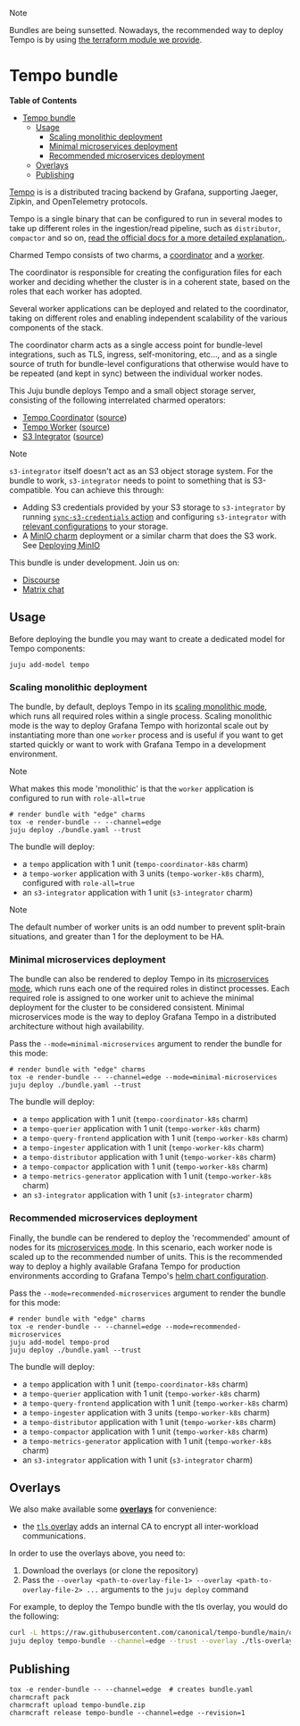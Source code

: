 > [!NOTE]
> Bundles are being sunsetted. Nowadays, the recommended way to deploy Tempo is by using 
> [the terraform module we provide](https://github.com/canonical/observability/tree/main/terraform/modules/tempo).

# Tempo bundle

<!-- markdown-toc start - Don't edit this section. Run M-x markdown-toc-refresh-toc -->
**Table of Contents**

- [Tempo bundle](#tempo-bundle)
    - [Usage](#usage)
        - [Scaling monolithic deployment](#scaling-monolithic-deployment)
        - [Minimal microservices deployment](#minimal-microservices-deployment)
        - [Recommended microservices deployment](#recommended-microservices-deployment)
    - [Overlays](#overlays)
    - [Publishing](#publishing)

<!-- markdown-toc end -->



[Tempo](https://grafana.com/oss/tempo/) is is a distributed tracing backend by Grafana, supporting Jaeger, Zipkin, and OpenTelemetry protocols.

Tempo is a single binary that can be configured to run in several modes to take up different roles in the ingestion/read pipeline, such as `distributor`, `compactor` and so on, [read the official docs for a more detailed explanation.](https://grafana.com/docs/tempo/latest/operations/architecture/#tempo-architecture).

Charmed Tempo consists of two charms, a [coordinator](https://github.com/canonical/tempo-coordinator-k8s-operator) and a [worker](https://github.com/canonical/tempo-worker-k8s-operator).

The coordinator is responsible for creating the configuration files for each worker and deciding whether the cluster is in a coherent state, based on the roles that each worker has adopted.

Several worker applications can be deployed and related to the coordinator, taking on different roles and enabling independent scalability of the various components of the stack.

The coordinator charm acts as a single access point for bundle-level integrations, such as TLS, ingress, self-monitoring, etc..., and as a single source of truth for bundle-level configurations that otherwise would have to be repeated (and kept in sync) between the individual worker nodes.


This Juju bundle deploys Tempo and a small object storage server, consisting of the following interrelated charmed operators:

- [Tempo Coordinator](https://charmhub.io/tempo-coordinator-k8s) ([source](https://github.com/canonical/tempo-coordinator-k8s-operator))
- [Tempo Worker](https://charmhub.io/tempo-worker-k8s) ([source](https://github.com/canonical/tempo-worker-k8s-operator))
- [S3 Integrator](https://charmhub.io/s3-integrator) ([source](https://github.com/canonical/s3-integrator))

> [!NOTE]  
> `s3-integrator` itself doesn't act as an S3 object storage system. For the bundle to work, `s3-integrator` needs to point to something that is S3-compatible. You can achieve this through:
> - Adding S3 credentials provided by your S3 storage to `s3-integrator` by running [`sync-s3-credentials` action](https://charmhub.io/s3-integrator/actions) and configuring `s3-integrator` with [relevant configurations](https://charmhub.io/s3-integrator/configuration) to your storage.
> - A [MinIO charm](https://charmhub.io/minio) deployment or a similar charm that does the S3 work. See [Deploying MinIO](CONTRIBUTING.md#deploy-minio)   

This bundle is under development.
Join us on:

- [Discourse](https://charmhub.io/topics/canonical-observability-stack)
- [Matrix chat](https://matrix.to/#/#cos:ubuntu.com)

## Usage

Before deploying the bundle you may want to create a dedicated model for Tempo components:

```shell
juju add-model tempo
```

### Scaling monolithic deployment
The bundle, by default, deploys Tempo in its [scaling monolithic mode](https://grafana.com/docs/tempo/latest/setup/deployment/#scaling-monolithic-mode), which runs all required roles within a single process. Scaling monolithic mode is the way to deploy Grafana Tempo with horizontal scale out by instantiating more than one `worker` process and is useful if you want to get started quickly or want to work with Grafana Tempo in a development environment.

> [!NOTE]  
> What makes this mode 'monolithic' is that the `worker` application is configured to run with `role-all=true`

```shell
# render bundle with "edge" charms
tox -e render-bundle -- --channel=edge
juju deploy ./bundle.yaml --trust
```

The bundle will deploy:

- a `tempo` application with 1 unit (`tempo-coordinator-k8s` charm)
- a `tempo-worker` application with 3 units (`tempo-worker-k8s` charm), configured with `role-all=true`
- an `s3-integrator` application with 1 unit (`s3-integrator` charm)

> [!NOTE]  
> The default number of worker units is an odd number to prevent split-brain situations, and greater than 1 for the deployment to be HA.

### Minimal microservices deployment
The bundle can also be rendered to deploy Tempo in its [microservices mode](https://grafana.com/docs/tempo/latest/setup/deployment/#microservices-mode), which runs each one of the required roles in distinct processes. Each required role is assigned to one worker unit to achieve the minimal deployment for the cluster to be considered consistent. Minimal microservices mode is the way to deploy Grafana Tempo in a distributed architecture without high availability.

Pass the `--mode=minimal-microservices` argument to render the bundle for this mode:

```shell
# render bundle with "edge" charms
tox -e render-bundle -- --channel=edge --mode=minimal-microservices
juju deploy ./bundle.yaml --trust
```

The bundle will deploy:

- a `tempo` application with 1 unit (`tempo-coordinator-k8s` charm)
- a `tempo-querier` application with 1 unit (`tempo-worker-k8s` charm)
- a `tempo-query-frontend` application with 1 unit (`tempo-worker-k8s` charm)
- a `tempo-ingester` application with 1 unit (`tempo-worker-k8s` charm)
- a `tempo-distributor` application with 1 unit (`tempo-worker-k8s` charm)
- a `tempo-compactor` application with 1 unit (`tempo-worker-k8s` charm)
- a `tempo-metrics-generator` application with 1 unit (`tempo-worker-k8s` charm)
- an `s3-integrator` application with 1 unit (`s3-integrator` charm)


### Recommended microservices deployment
Finally, the bundle can be rendered to deploy the 'recommended' amount of nodes for its [microservices mode](https://grafana.com/docs/tempo/latest/setup/deployment/#microservices-mode). In this scenario, each worker node is scaled up to the recommended number of units. This is the recommended way to deploy a highly available Grafana Tempo for production environments according to Grafana Tempo's [helm chart configuration](https://github.com/grafana/helm-charts/blob/main/charts/tempo-distributed/).

Pass the `--mode=recommended-microservices` argument to render the bundle for this mode:

```shell
# render bundle with "edge" charms
tox -e render-bundle -- --channel=edge --mode=recommended-microservices
juju add-model tempo-prod
juju deploy ./bundle.yaml --trust
```

<!-- TODO: find out what the actual recommended deployment is -->
The bundle will deploy:

- a `tempo` application with 1 unit (`tempo-coordinator-k8s` charm)
- a `tempo-querier` application with 1 unit (`tempo-worker-k8s` charm)
- a `tempo-query-frontend` application with 1 unit (`tempo-worker-k8s` charm)
- a `tempo-ingester` application with 3 units (`tempo-worker-k8s` charm)
- a `tempo-distributor` application with 1 unit (`tempo-worker-k8s` charm)
- a `tempo-compactor` application with 1 unit (`tempo-worker-k8s` charm)
- a `tempo-metrics-generator` application with 1 unit (`tempo-worker-k8s` charm)
- an `s3-integrator` application with 1 unit (`s3-integrator` charm)

## Overlays

We also make available some [**overlays**](https://juju.is/docs/sdk/bundle-reference) for convenience:

* the [`tls` overlay](https://github.com/canonical/tempo-bundle/blob/main/overlays/tls-overlay.yaml) adds an internal CA to encrypt all inter-workload communications.

In order to use the overlays above, you need to:

1. Download the overlays (or clone the repository)
2. Pass the `--overlay <path-to-overlay-file-1> --overlay <path-to-overlay-file-2> ...` arguments to the `juju deploy` command

For example, to deploy the Tempo bundle with the tls overlay, you would do the following:

```sh
curl -L https://raw.githubusercontent.com/canonical/tempo-bundle/main/overlays/tls-overlay.yaml -O
juju deploy tempo-bundle --channel=edge --trust --overlay ./tls-overlay.yaml
```

## Publishing
```shell
tox -e render-bundle -- --channel=edge  # creates bundle.yaml
charmcraft pack
charmcraft upload tempo-bundle.zip
charmcraft release tempo-bundle --channel=edge --revision=1
```
